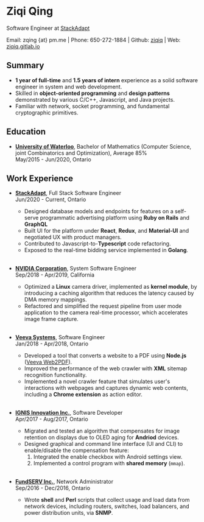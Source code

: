 # Ziqi Qing

Software Engineer at [StackAdapt](https://stackadapt.com/careers)

Email: zqing {at} pm.me | Phone: 650-272-1884 | Github: [ziqiq](https://github.com/ziqiq) | Web: [ziqiq.gitlab.io](https://ziqiq.gitlab.io/)

## Summary

- **1 year of full-time** and **1.5 years of intern** experience as a solid software engineer in system and web development.
- Skilled in **object-oriented programming** and **design patterns** demonstrated by various C/C++, Javascript, and Java projects.
- Familiar with network, socket programming, and fundamental cryptographic primitives.

## Education

- [**University of Waterloo**](https://uwaterloo.ca/), Bachelor of Mathematics (Computer Science, joint Combinatorics and Optimization), Average 85%<br/>
  May/2015 - Jun/2020, Ontario

## Work Experience

- [**StackAdapt**](https://stackadapt.com/), Full Stack Software Engineer<br/>
  Jun/2020 - Current, Ontario

  - Designed database models and endpoints for features on a self-serve programmatic advertising platform using **Ruby on Rails** and **GraphQL**
  - Built UI for the platform under **React**, **Redux**, and **Material-UI** and negotiated UX with product managers.
  - Contributed to Javascript-to-**Typescript** code refactoring.
  - Exposed to the real-time bidding service implemented in **Golang**.

  <br/>

- [**NVIDIA Corporation**](https://nvidia.com/), System Software Engineer<br/>
  Sep/2018 - Apr/2019, California

  - Optimized a **Linux** camera driver, implemented as **kernel module**, by introducing a caching algorithm that reduces the latency caused by DMA memory mappings.
  - Refactored and simplified the request pipeline from user mode application to the camera real-time processor, which accelerates image frame capture.

  <br/>

- [**Veeva Systems**](https://veeva.com/), Software Engineer<br/>
  Jan/2018 - Apr/2018, Ontario

  - Developed a tool that converts a website to a PDF using **Node.js** ([Veeva Web2PDF](https://veevaweb2pdf.com/)).
  - Improved the performance of the web crawler with **XML** sitemap recognition functionality.
  - Implemented a novel crawler feature that simulates user's interactions with webpages and captures dynamic web contents, including a **Chrome extension** as action editor.

  <br/>

- [**IGNIS Innovation Inc.**](https://ignisinnovation.com/), Software Developer<br/>
  Apr/2017 - Aug/2017, Ontario

  - Migrated and tested an algorithm that compensates for image retention on displays due to OLED aging for **Andriod** devices.
  - Designed graphical and command line interface (UI and CLI) to enable/disable the compensation feature:
    1. Integrated the enable checkbox with Android settings view.
    2. Implemented a control program with **shared memory** (`mmap`).

  <br/>

- [**FundSERV Inc.**](https://www.fundserv.com/), Network Administrator<br/>
  Sep/2016 - Dec/2016, Ontario

  - Wrote **shell** and **Perl** scripts that collect usage and load data from network devices, including routers, switches, load balancers, and power distribution units, via **SNMP**.
